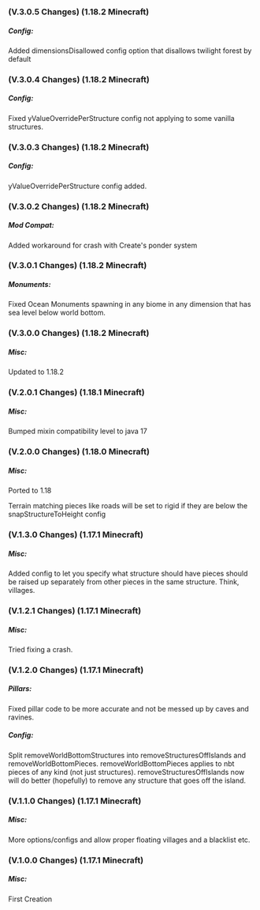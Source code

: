 ### **(V.3.0.5 Changes) (1.18.2 Minecraft)**

##### Config:
Added dimensionsDisallowed config option that disallows twilight forest by default


### **(V.3.0.4 Changes) (1.18.2 Minecraft)**

##### Config:
Fixed yValueOverridePerStructure config not applying to some vanilla structures.


### **(V.3.0.3 Changes) (1.18.2 Minecraft)**

##### Config:
yValueOverridePerStructure config added.


### **(V.3.0.2 Changes) (1.18.2 Minecraft)**

##### Mod Compat:
Added workaround for crash with Create's ponder system


### **(V.3.0.1 Changes) (1.18.2 Minecraft)**

##### Monuments:
Fixed Ocean Monuments spawning in any biome in any dimension that has sea level below world bottom.


### **(V.3.0.0 Changes) (1.18.2 Minecraft)**

##### Misc:
Updated to 1.18.2


### **(V.2.0.1 Changes) (1.18.1 Minecraft)**

##### Misc:
Bumped mixin compatibility level to java 17


### **(V.2.0.0 Changes) (1.18.0 Minecraft)**

##### Misc:
Ported to 1.18

Terrain matching pieces like roads will be set to rigid if they are below the snapStructureToHeight config


### **(V.1.3.0 Changes) (1.17.1 Minecraft)**

##### Misc:
Added config to let you specify what structure should have pieces should be raised up separately from other pieces in the same structure.
  Think, villages.


### **(V.1.2.1 Changes) (1.17.1 Minecraft)**

##### Misc:
Tried fixing a crash.


### **(V.1.2.0 Changes) (1.17.1 Minecraft)**

##### Pillars:
Fixed pillar code to be more accurate and not be messed up by caves and ravines.

##### Config:
Split removeWorldBottomStructures into removeStructuresOffIslands and removeWorldBottomPieces.
 removeWorldBottomPieces applies to nbt pieces of any kind (not just structures).
 removeStructuresOffIslands now will do better (hopefully) to remove any structure that goes off the island.


### **(V.1.1.0 Changes) (1.17.1 Minecraft)**

##### Misc:
More options/configs and allow proper floating villages and a blacklist etc.


### **(V.1.0.0 Changes) (1.17.1 Minecraft)**

##### Misc:
First Creation